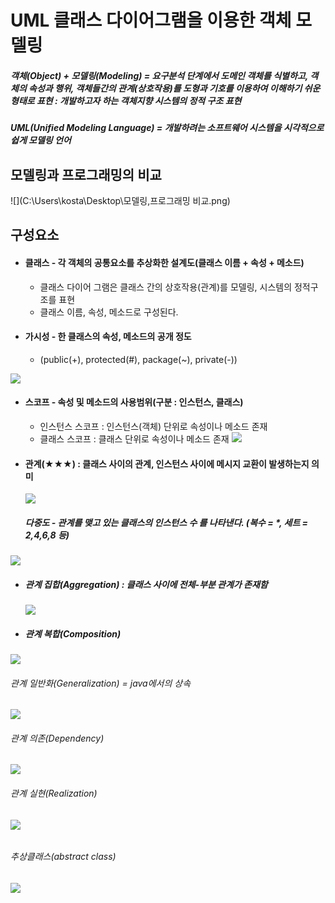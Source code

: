 # UML 클래스 다이어그램을 이용한 객체 모델링

##### 객체(Object) + 모델링(Modeling) = 요구분석 단계에서 도메인 객체를 식별하고, 객체의 속성과 행위, 객체들간의 관계(상호작용)를 도형과 기호를 이용하여 이해하기 쉬운 형태로 표현 : 개발하고자 하는  객체지향 시스템의 정적 구조 표현

##### UML(Unified Modeling Language) =  개발하려는 소프트웨어 시스템을 시각적으로 쉽게 모델링 언어



## 모델링과 프로그래밍의 비교

![](C:\Users\kosta\Desktop\모델링,프로그래밍 비교.png)



## 구성요소 

- #### 클래스 - 각 객체의 공통요소를 추상화한 설계도(클래스 이름 + 속성 + 메소드)

  - 클래스 다이어 그램은 클래스 간의 상호작용(관계)를 모델링, 시스템의 정적구조를 표현
  - 클래스 이름, 속성, 메소드로 구성된다.

- #### 가시성 - 한 클래스의 속성, 메소드의 공개 정도

  - (public(+), protected(#), package(~), private(-))

![](C:\Users\kosta\AppData\Local\Temp\1535102389222.png)

- #### 스코프 - 속성 및 메소드의 사용범위(구분 : 인스턴스, 클래스)

  - 인스턴스 스코프 : 인스턴스(객체) 단위로 속성이나 메소드 존재
  - 클래스 스코프 : 클래스 단위로 속성이나 메소드 존재
    ![](C:\Users\kosta\AppData\Local\Temp\1535102455042.png)

- #### 관계(★★★) : 클래스 사이의 관계, 인스턴스 사이에 메시지 교환이 발생하는지 의미

  ![](C:\Users\kosta\AppData\Local\Temp\1535102657561.png)

  ##### 다중도 - 관계를 맺고 있는 클래스의 인스턴스 수 를 나타낸다. (복수 = *, 세트 = 2,4,6,8 등)

![](C:\Users\kosta\AppData\Local\Temp\1535102884853.png)

	

- ##### 관계 집합(Aggregation) : 클래스 사이에 전체-부분 관계가 존재함

  ![](C:\Users\kosta\AppData\Local\Temp\1535103709194.png)

- ##### 관계 복합(Composition) 

![](C:\Users\kosta\AppData\Local\Temp\1535103733911.png)

###### 관계 일반화(Generalization) = java에서의 상속

![](C:\Users\kosta\AppData\Local\Temp\1535103746260.png)

###### 관계 의존(Dependency)

![](C:\Users\kosta\AppData\Local\Temp\1535103759775.png)

###### 관계 실현(Realization)

###### ![](C:\Users\kosta\AppData\Local\Temp\1535103459602.png)

###### 추상클래스(abstract class)

![](C:\Users\kosta\AppData\Local\Temp\1535103575813.png)